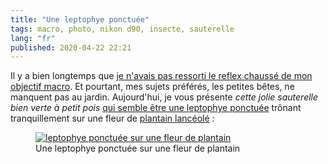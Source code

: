 ```yaml
---
title: "Une leptophye ponctuée"
tags: macro, photo, nikon d90, insecte, sauterelle
lang: "fr"
published: 2020-04-22 22:21
---
```


Il y a bien longtemps que [je n'avais pas ressorti le reflex chaussé de mon
objectif macro](/post/syrphe-phacelie/). Et pourtant, mes sujets préférés, les
petites bêtes, ne manquent pas au jardin. Aujourd'hui, je vous présente _cette
jolie sauterelle bien verte à petit pois_ [qui semble être une leptophye
ponctuée](https://www.quelestcetanimal.com/orthopteres/la-leptophye-ponctuee/)
trônant tranquillement sur une fleur de [plantain
lancéolé](https://fr.wikipedia.org/wiki/Plantago_lanceolata)&nbsp;:

<figure class="object-center">
    <a href="/images/sauterelle-leptophye-ponctuee-plantain.jpg"><img loading="lazy" src="/images/660x/sauterelle-leptophye-ponctuee-plantain.jpg" alt="leptophye ponctuée sur une fleur de plantain"></a>
    <figcaption>
    Une leptophye ponctuée sur une fleur de plantain
    </figcaption>
</figure>
